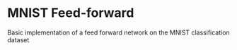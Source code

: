 # MNIST Feed-forward
Basic implementation of a feed forward network on the MNIST classification dataset
